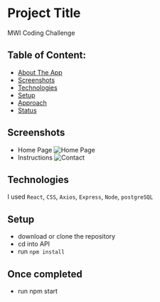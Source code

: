 # Project Title
MWI Coding Challenge
## Table of Content:

- [About The App](#about-the-app)
- [Screenshots](#screenshots)
- [Technologies](#technologies)
- [Setup](#setup)
- [Approach](#approach)
- [Status](#status)
## Screenshots

- Home Page
![Home Page](src/images/readme-images/mwi1.png)
- Instructions
![Contact](src/images/readme-images/mwi2.png)

## Technologies
I used `React`, `CSS`, `Axios`, `Express`, `Node`, `postgreSQL`

## Setup
- download or clone the repository
- cd into API
- run `npm install`

## Once completed
- run npm start


